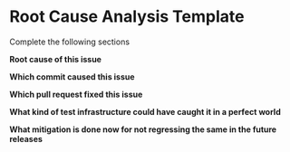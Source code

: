 # Root Cause Analysis Template

Complete the following sections

**Root cause of this issue**

**Which commit caused this issue**

**Which pull request fixed this issue**

**What kind of test infrastructure could have caught it in a perfect world**

**What mitigation is done now for not regressing the same in the future releases**
